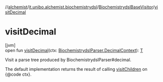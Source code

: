 //[alchemist](../../../index.md)/[it.unibo.alchemist.biochemistrydsl](../index.md)/[BiochemistrydslBaseVisitor](index.md)/[visitDecimal](visit-decimal.md)

# visitDecimal

[jvm]\
open fun [visitDecimal](visit-decimal.md)(ctx: [BiochemistrydslParser.DecimalContext](../-biochemistrydsl-parser/-decimal-context/index.md)): [T](../../it.unibo.alchemist.model.implementations.environments/-limited-continuos2-d/index.md)

Visit a parse tree produced by BiochemistrydslParser#decimal. 

The default implementation returns the result of calling [visitChildren](index.md#668592954%2FFunctions%2F-267951372) on {@code ctx}.
